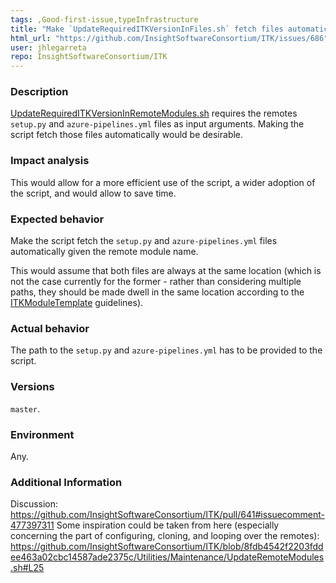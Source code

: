 ```yaml
---
tags: ,Good-first-issue,typeInfrastructure
title: "Make `UpdateRequiredITKVersionInFiles.sh` fetch files automatically"
html_url: "https://github.com/InsightSoftwareConsortium/ITK/issues/686"
user: jhlegarreta
repo: InsightSoftwareConsortium/ITK
---
```


### Description

[UpdateRequiredITKVersionInRemoteModules.sh](https://github.com/InsightSoftwareConsortium/ITK/blob/master/Utilities/Maintenance/UpdateRequiredITKVersionInRemoteModules.sh) requires the remotes `setup.py` and `azure-pipelines.yml` files as input arguments. Making the script fetch those files automatically would be desirable.

### Impact analysis

This would allow for a more efficient use of the script, a wider adoption of the script, and would allow to save time.

### Expected behavior

Make the script fetch the `setup.py` and `azure-pipelines.yml` files automatically given the remote module name.

This would assume that both files are always at the same location (which is not the case currently for the former - rather than considering multiple paths, they should be made dwell in the same location according to the [ITKModuleTemplate](https://github.com/InsightSoftwareConsortium/ITKModuleTemplate) guidelines).

### Actual behavior

The path to the `setup.py` and `azure-pipelines.yml`  has to be provided to the script.

### Versions

`master`.

### Environment

Any.

### Additional Information

Discussion: https://github.com/InsightSoftwareConsortium/ITK/pull/641#issuecomment-477397311
Some inspiration could be taken from here (especially concerning the part of configuring, cloning, and looping over the remotes):
https://github.com/InsightSoftwareConsortium/ITK/blob/8fdb4542f2203fddee463a02cbc14587ade2375c/Utilities/Maintenance/UpdateRemoteModules.sh#L25